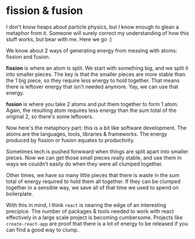 # fission & fusion

I don't know heaps about particle physics, but I know enough to glean a metaphor from it. Someone will surely correct my understanding of how this stuff works, but bear with me. Here we go :)

We know about 2 ways of generating energy from messing with atoms: fission and fusion.

**fission** is where an atom is split. We start with something big, and we split it into smaller pieces. The key is that the smaller pieces are more stable than the 1 big piece, so they require less energy to hold together. That means there is leftover energy that isn't needed anymore. Yay, we can use that energy.

**fusion** is where you take 2 atoms and put them together to form 1 atom. Again, the resulting atom requires less energy than the sum total of the original 2, so there's some leftovers.

Now here's the metaphory part: this is a bit like software development. The atoms are the languages, tools, libraries & frameworks. The energy produced by fission or fusion equates to productivity.

Sometimes tech is pushed forwward when things are split apart into smaller pieces. Now we can get those small pieces really stable, and use them in ways we couldn't easily do when they were all clumped together.

Other times, we have so many little pieces that there is waste in the sum total of energy required to hold them all together. If they can be clumped together in a sensible way, we save all of that time we used to spend on boilerplate.

With this in mind, I think `react` is nearing the edge of an interesting precipice. The number of packages & tools needed to work with react effectively in a large scale project is becoming cumbersome. Projects like `create-react-app` are proof that there is a lot of energy to be released if you can find a good way to clump.
